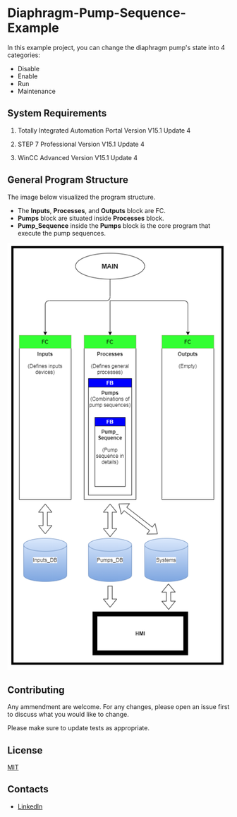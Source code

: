 # Diaphragm-Pump-Sequence-Example
In this example project, you can change the diaphragm pump's state into 4 categories:
* Disable
* Enable
* Run
* Maintenance

## System Requirements

1. Totally Integrated Automation Portal 
Version V15.1 Update 4
  
2. STEP 7 Professional Version V15.1 Update 4
  
3. WinCC Advanced Version V15.1 Update 4


## General Program Structure
The image below visualized the program structure.
* The **Inputs**, **Processes**, and **Outputs** block are FC.
* __Pumps__ block are situated inside __Processes__ block.
* __Pump_Sequence__ inside the __Pumps__ block is the core program that execute the pump sequences.

![Program Structure](Program_Structure.png)

## Contributing
Any ammendment are welcome. For any changes, please open an issue first to discuss what you would like to change.

Please make sure to update tests as appropriate.

## License
[MIT](https://choosealicense.com/licenses/mit/)

## Contacts
* [LinkedIn](https://www.linkedin.com/in/alex-fong-28213816b/)
